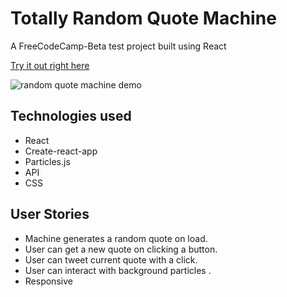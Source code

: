 # Totally Random Quote Machine <br>
A FreeCodeCamp-Beta test project built using React

[Try it out right here](http://totally-random-quote-machine.surge.sh "http://totally-random-quote-machine.surge.sh")

![random quote machine demo](https://user-images.githubusercontent.com/29199184/35770556-e947e59c-091d-11e8-9cd1-d62a425dc9c0.gif)

## Technologies used

+ React
+ Create-react-app
+ Particles.js
+ API
+ CSS

## User Stories

+ Machine generates a random quote on load.
+ User can get a new quote on clicking a button.
+ User can tweet current quote with a click.
+ User can interact with background particles .
+ Responsive
